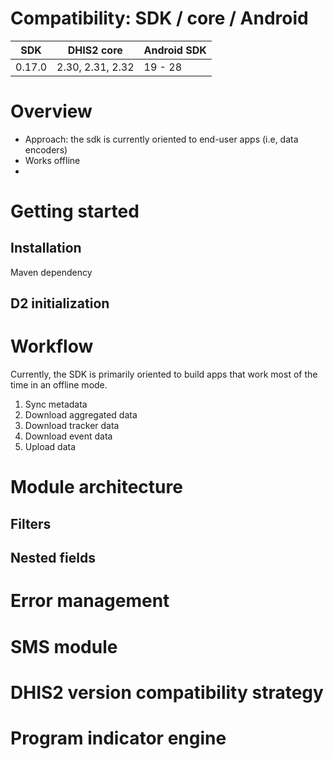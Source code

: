 <!--DHIS2-SECTION-ID:index-->

# Compatibility: SDK / core / Android

| SDK      | DHIS2 core       | Android SDK |
|----------|------------------|-------------|
| 0.17.0   | 2.30, 2.31, 2.32 | 19 - 28     |

# Overview

- Approach: the sdk is currently oriented to end-user apps (i.e, data encoders)
- Works offline
- 

# Getting started

## Installation

Maven dependency

## D2 initialization

# Workflow

Currently, the SDK is primarily oriented to build apps that work most of the time in an offline mode.

1. Sync metadata
2. Download aggregated data
3. Download tracker data
4. Download event data
5. Upload data

# Module architecture

## Filters

## Nested fields

# Error management

# SMS module

# DHIS2 version compatibility strategy



# Program indicator engine
